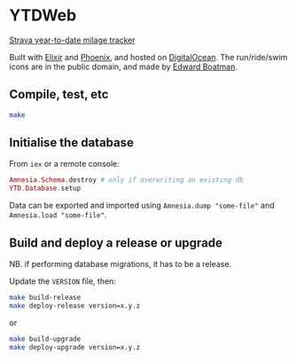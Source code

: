 # YTDWeb

[Strava year-to-date milage tracker](https://ytd.kerryb.org)

Built with [Elixir](https://elixir-lang.org/) and
[Phoenix](http://phoenixframework.org/), and hosted on
[DigitalOcean](https://www.digitalocean.com/). The run/ride/swim icons are
in the public domain, and made by [Edward
Boatman](https://thenounproject.com/edward/collection/national-park-service/).

## Compile, test, etc

```bash
make
```

## Initialise the database

From `iex` or a remote console:

```elixir
Amnesia.Schema.destroy # only if overwriting an existing db
YTD.Database.setup
```

Data can be exported and imported using `Amnesia.dump "some-file"` and
`Amnesia.load "some-file"`.

## Build and deploy a release or upgrade

NB. if performing database migrations, it has to be a release.

Update the `VERSION` file, then:

```bash
make build-release
make deploy-release version=x.y.z
```

or

```bash
make build-upgrade
make deploy-upgrade version=x.y.z
```
